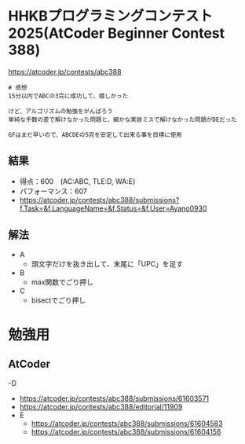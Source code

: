 # HHKBプログラミングコンテスト2025(AtCoder Beginner Contest 388)
https://atcoder.jp/contests/abc388

```
# 感想
15分以内でABCの3完に成功して、嬉しかった

けど、アルゴリズムの勉強をがんばろう
単純な手数の差で解けなかった問題と、細かな実装ミスで解けなかった問題がDEだった

GFはまだ早いので、ABCDEの5完を安定して出来る事を目標に使用
```

## 結果
- 得点：600　(AC:ABC, TLE:D, WA:E)
- パフォーマンス：607
- https://atcoder.jp/contests/abc388/submissions?f.Task=&f.LanguageName=&f.Status=&f.User=Ayano0930

## 解法
- A
  - 頭文字だけを抜き出して、末尾に「UPC」を足す
- B
  - max関数でごり押し
- C
  - bisectでごり押し

# 勉強用
## AtCoder
-D
  - https://atcoder.jp/contests/abc388/submissions/61603571
  - https://atcoder.jp/contests/abc388/editorial/11909
- E
  - https://atcoder.jp/contests/abc388/submissions/61604583
  - https://atcoder.jp/contests/abc388/submissions/61604156